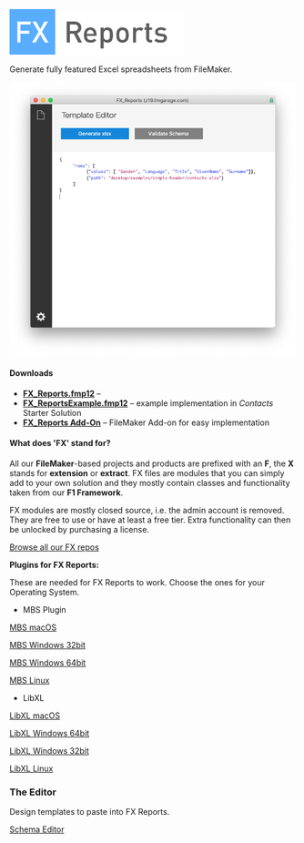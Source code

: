<span style="background-color:#ffffff;"><img src="docs/assets/images/logo.png" style="height:80px;magin-bottom: 20px;"></span>

Generate fully featured Excel spreadsheets from FileMaker.

<img src="docs/assets/images/screen1.png" style="magin-bottom: 20px;">

#### Downloads

- [**FX_Reports.fmp12**](https://fmgarage.com/download/fx-reports/FX_Reports.fmp12.zip) – 
- [**FX_ReportsExample.fmp12**](https://fmgarage.com/download/fx-reports/FX_ReportsExample.fmp12.zip) – example implementation in *Contacts* Starter Solution 
- [**FX_Reports Add-On**](https://fmgarage.com/download/fx-reports/FX_ReportsAddOn.zip) – FileMaker Add-on for easy implementation



#### What does 'FX' stand for? 

All our **FileMaker**-based projects and products are prefixed with an **F**, the **X** stands for **extension** or **extract**. FX files are modules that you can simply add to your own solution and they mostly contain classes and functionality taken from our **F1 Framework**.

FX modules are mostly closed source, i.e. the admin account is removed. They are free to use or have at least a free tier. Extra functionality can then be unlocked by purchasing a license.

[Browse all our FX repos](https://github.com/fmgarage?q=fx-)


**Plugins for FX Reports:**

These are needed for FX Reports to work. Choose the ones for your Operating System.

- MBS Plugin

[MBS macOS](https://fmgarage.com/download/plugins/mbs/mbs-mac.zip)

[MBS Windows 32bit](https://fmgarage.com/download/plugins/mbs/mbs-win32.zip)

[MBS Windows 64bit](https://fmgarage.com/download/plugins/mbs/mbs-win64.zip)

[MBS Linux](https://fmgarage.com/download/plugins/mbs/mbs-linux.zip)

- LibXL

[LibXL macOS](https://fmgarage.com/download/plugins/libxl/libxl-mac.zip)

[LibXL Windows 64bit](https://fmgarage.com/download/plugins/libxl/libxl-win64.zip)

[LibXL Windows 32bit](https://fmgarage.com/download/plugins/libxl/libxl-win32.zip)

[LibXL Linux](https://fmgarage.com/download/plugins/libxl/libxl-linux.zip)

### The Editor

Design templates to paste into FX Reports.

[Schema Editor](https://fmgarage.github.io/fx-reports/editor/)
